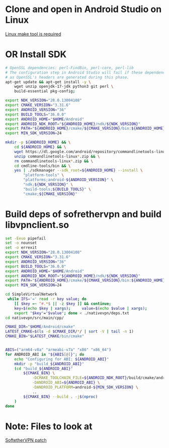 # Clone and open in Android Studio on Linux 
[Linux make tool is required](https://github.com/antnn/SimpleVirtualNetwork/blob/b2b660cf6ed07ee14527e375b763712a29600edd/nativevpn/src/main/cpp/cmake/modules/FindOpenSSL.cmake#L42)
# OR Install SDK
```bash
# OpenSSL dependencies: perl-FindBin, perl-core, perl-lib
# The configuration step in Android Studio will fail if these dependencies are not present,
# as OpenSSL's headers are generated during this phase.
apt-get update && apt-get install -y \
    wget unzip openjdk-17-jdk python3 git perl \
    build-essential pkg-config;

export NDK_VERSION="28.0.13004108"
export CMAKE_VERSION="3.31.6"
export ANDROID_VERSION="36"
export BUILD_TOOLS="36.0.0"
export ANDROID_HOME="$HOME/Android"
export ANDROID_NDK_ROOT="${ANDROID_HOME}/ndk/${NDK_VERSION}"
export PATH="${ANDROID_HOME}/cmake/${CMAKE_VERSION}/bin:${ANDROID_HOME}/cmdline-tools/bin:${PATH}"
export MIN_SDK_VERSION=24

mkdir -p ${ANDROID_HOME} && \
    cd ${ANDROID_HOME} && \
    wget https://dl.google.com/android/repository/commandlinetools-linux-11076708_latest.zip && \
    unzip commandlinetools-linux*.zip && \
    rm commandlinetools-linux*.zip && \
    cd cmdline-tools/bin && \
    yes | ./sdkmanager --sdk_root=${ANDROID_HOME} --install \
        "platform-tools" \
        "platforms;android-${ANDROID_VERSION}" \
        "ndk;${NDK_VERSION}" \
        "build-tools;${BUILD_TOOLS}" \
        "cmake;${CMAKE_VERSION}"
```
# Build deps of sofrethervpn and build libvpnclient.so
```bash
set -Eeuo pipefail
set -o nounset
set -o errexit
export NDK_VERSION="28.0.13004108"
export CMAKE_VERSION="3.31.6"
export ANDROID_VERSION="36"
export BUILD_TOOLS="36.0.0"
export ANDROID_HOME="$HOME/Android"
export ANDROID_NDK_ROOT="${ANDROID_HOME}/ndk/${NDK_VERSION}"
export PATH="${ANDROID_HOME}/cmake/${CMAKE_VERSION}/bin:${ANDROID_HOME}/cmdline-tools/bin:${PATH}"
export MIN_SDK_VERSION=24

cd SimpleVirtualNetwork
 while IFS='=' read -r key value; do
    [[ $key =~ ^#.*$ || -z $key ]] && continue;     
    key=$(echo $key | xargs);     value=$(echo $value | xargs);     
    export "$key"="$value"; done < ./nativevpn/deps.txt 
cd nativevpn/src/main/cpp/

CMAKE_DIR="$HOME/Android/cmake"
LATEST_CMAKE=$(ls -d $CMAKE_DIR/*/ | sort -V | tail -n 1)
CMAKE_BIN="$LATEST_CMAKE/bin/cmake"


ABIS=("arm64-v8a" "armeabi-v7a" "x86" "x86_64")
for ANDROID_ABI in "${ABIS[@]}"; do
    echo "Configuring for ABI: ${ANDROID_ABI}"
    mkdir -p "build_${ANDROID_ABI}"
    (cd "build_${ANDROID_ABI}"
        ${CMAKE_BIN} \
            -DCMAKE_TOOLCHAIN_FILE=${ANDROID_NDK_ROOT}/build/cmake/android.toolchain.cmake \
            -DANDROID_ABI=${ANDROID_ABI} \
            -DANDROID_PLATFORM=android-${MIN_SDK_VERSION} \
            ..
        ${CMAKE_BIN} --build . -j$(nproc)
    )
done
```

# Note: Files to look at
[SoftetherVPN patch](https://github.com/antnn/SimpleVirtualNetwork/blob/main/nativevpn/src/main/cpp/deps/softethervpn.patch) 

